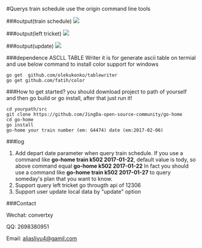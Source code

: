 #Querys train schedule use the origin command line tools


###output(train schedule)
![](http://p1.bqimg.com/567571/21b3d09e27e01ec1.gif)


###output(left tricket)
![](http://p1.bpimg.com/567571/bd4a89e17aa0bde0.gif)

###output(update)
![](http://i1.piimg.com/567571/ad64c6ff02bbca8b.gif)

###dependence
ASCLL TABLE Writer it is for generate ascii table on termial
and use below command to install
color support for windows

```
go get  github.com/olekukonko/tablewriter
go get github.com/fatih/color
```

###How to get started?
you should download project to path of yourself and then go build or go install, after that just run it!

```
cd yourpath/src
git clone https://github.com/JingDa-open-source-community/go-home
cd go-home
go install
go-home your train number (em: G4474) date (em:2017-02-06)
```

###log

1. Add depart date parameter when query train schedule.
If you use a command like **go-home train k502 2017-01-22**, default value is tody,
so above command equal **go-home k502 2017-01-22**
In fact you should use a command like **go-home train k502 2017-01-27** to query someday's plan that you want to know. 
2. Support query left tricket go througth api of 12306 
3. Support user update local data by "update" option


###Contact

Wechat: convertxy

QQ: 2698380951

Email: aliasliyu4@gamil.com
